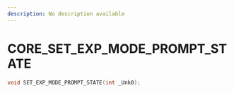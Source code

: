 ```yaml
---
description: No description available 
---
```


# CORE\_SET_EXP_MODE_PROMPT_STATE

```cpp
void SET_EXP_MODE_PROMPT_STATE(int _Unk0);
```